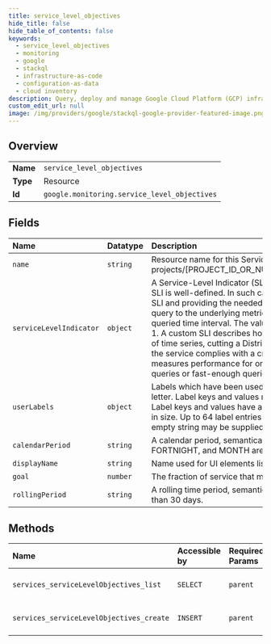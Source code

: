 ```yaml
---
title: service_level_objectives
hide_title: false
hide_table_of_contents: false
keywords:
  - service_level_objectives
  - monitoring
  - google    
  - stackql
  - infrastructure-as-code
  - configuration-as-data
  - cloud inventory
description: Query, deploy and manage Google Cloud Platform (GCP) infrastructure and resources using SQL
custom_edit_url: null
image: /img/providers/google/stackql-google-provider-featured-image.png
---
```

  
    

## Overview
<table><tbody>
<tr><td><b>Name</b></td><td><code>service_level_objectives</code></td></tr>
<tr><td><b>Type</b></td><td>Resource</td></tr>
<tr><td><b>Id</b></td><td><code>google.monitoring.service_level_objectives</code></td></tr>
</tbody></table>

## Fields
| Name | Datatype | Description |
|:-----|:---------|:------------|
| `name` | `string` | Resource name for this ServiceLevelObjective. The format is: projects/[PROJECT_ID_OR_NUMBER]/services/[SERVICE_ID]/serviceLevelObjectives/[SLO_NAME]  |
| `serviceLevelIndicator` | `object` | A Service-Level Indicator (SLI) describes the "performance" of a service. For some services, the SLI is well-defined. In such cases, the SLI can be described easily by referencing the well-known SLI and providing the needed parameters. Alternatively, a "custom" SLI can be defined with a query to the underlying metric store. An SLI is defined to be good_service / total_service over any queried time interval. The value of performance always falls into the range 0 &lt;= performance &lt;= 1. A custom SLI describes how to compute this ratio, whether this is by dividing values from a pair of time series, cutting a Distribution into good and bad counts, or counting time windows in which the service complies with a criterion. For separation of concerns, a single Service-Level Indicator measures performance for only one aspect of service quality, such as fraction of successful queries or fast-enough queries. |
| `userLabels` | `object` | Labels which have been used to annotate the service-level objective. Label keys must start with a letter. Label keys and values may contain lowercase letters, numbers, underscores, and dashes. Label keys and values have a maximum length of 63 characters, and must be less than 128 bytes in size. Up to 64 label entries may be stored. For labels which do not have a semantic value, the empty string may be supplied for the label value. |
| `calendarPeriod` | `string` | A calendar period, semantically "since the start of the current ". At this time, only DAY, WEEK, FORTNIGHT, and MONTH are supported. |
| `displayName` | `string` | Name used for UI elements listing this SLO. |
| `goal` | `number` | The fraction of service that must be good in order for this objective to be met. 0 &lt; goal &lt;= 0.999. |
| `rollingPeriod` | `string` | A rolling time period, semantically "in the past ". Must be an integer multiple of 1 day no larger than 30 days. |
## Methods
| Name | Accessible by | Required Params | Description |
|:-----|:--------------|:----------------|:------------|
| `services_serviceLevelObjectives_list` | `SELECT` | `parent` | List the ServiceLevelObjectives for the given Service. |
| `services_serviceLevelObjectives_create` | `INSERT` | `parent` | Create a ServiceLevelObjective for the given Service. |
